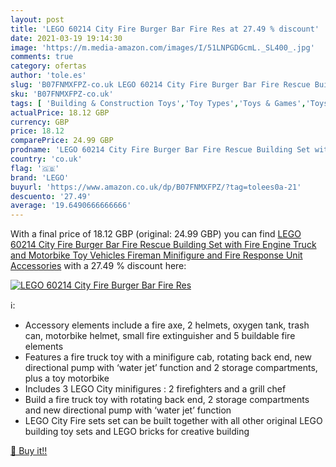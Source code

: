 ```yaml
---
layout: post
title: 'LEGO 60214 City Fire Burger Bar Fire Res at 27.49 % discount'
date: 2021-03-19 19:14:30
image: 'https://m.media-amazon.com/images/I/51LNPGDGcmL._SL400_.jpg'
comments: true
category: ofertas
author: 'tole.es'
slug: 'B07FNMXFPZ-co.uk LEGO 60214 City Fire Burger Bar Fire Rescue Building...'
sku: 'B07FNMXFPZ-co.uk'
tags: [ 'Building & Construction Toys','Toy Types','Toys & Games','Toys Store','lego', ]
actualPrice: 18.12 GBP
currency: GBP
price: 18.12
comparePrice: 24.99 GBP
prodname: 'LEGO 60214 City Fire Burger Bar Fire Rescue Building Set with Fire Engine Truck and Motorbike Toy Vehicles  Fireman Minifigure and Fire Response Unit Accessories'
country: 'co.uk'
flag: '🇬🇧'
brand: 'LEGO'
buyurl: 'https://www.amazon.co.uk/dp/B07FNMXFPZ/?tag=tolees0a-21'
descuento: '27.49'
average: '19.6490666666666'
---
```


With a final price of 18.12 GBP (original: 24.99 GBP) you can find [LEGO 60214 City Fire Burger Bar Fire Rescue Building Set with Fire Engine Truck and Motorbike Toy Vehicles  Fireman Minifigure and Fire Response Unit Accessories](https://www.amazon.co.uk/dp/B07FNMXFPZ/?tag=tolees0a-21) with a  27.49 % discount here:

[![LEGO 60214 City Fire Burger Bar Fire Res](https://m.media-amazon.com/images/I/51LNPGDGcmL._SL400_.jpg)](https://www.amazon.co.uk/dp/B07FNMXFPZ/?tag=tolees0a-21)

ℹ️:

- Accessory elements include a fire axe, 2 helmets, oxygen tank, trash can, motorbike helmet, small fire extinguisher and 5 buildable fire elements
- Features a fire truck toy with a minifigure cab, rotating back end, new directional pump with ‘water jet’ function and 2 storage compartments, plus a toy motorbike
- Includes 3 LEGO City minifigures : 2 firefighters and a grill chef
- Build a fire truck toy with rotating back end, 2 storage compartments and new directional pump with ‘water jet’ function
- LEGO City Fire sets set can be built together with all other original LEGO building toy sets and LEGO bricks for creative building

[🛒 Buy it!!](https://www.amazon.co.uk/dp/B07FNMXFPZ/?tag=tolees0a-21)
